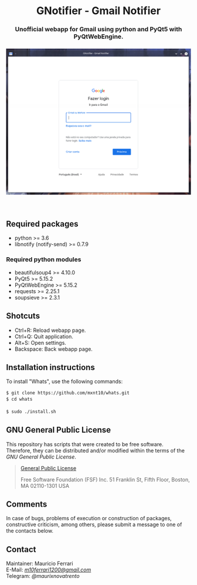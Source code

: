 <html>
    <body>
        <h1 align="center">
            GNotifier - Gmail Notifier
        </h1>
        <h3 align="center">
            Unofficial webapp for Gmail using python and PyQt5 with PyQtWebEngine.
        </h3>
        <h3 align="center">
            <a><img src="https://raw.githubusercontent.com/mxnt10/gnotifier/master/common/preview.png"></a>
        </h3><br/>
    </body>
</html>

## Required packages

- python >= 3.6
- libnotify (notify-send) >= 0.7.9

### Required python modules

- beautifulsoup4 >= 4.10.0
- PyQt5 >= 5.15.2
- PyQtWebEngine >= 5.15.2
- requests >= 2.25.1
- soupsieve >= 2.3.1

## Shotcuts

- Ctrl+R: Reload webapp page.
- Ctrl+Q: Quit application.
- Alt+S: Open settings.
- Backspace: Back webapp page.

## Installation instructions

To install "Whats", use the following commands:
```sh
$ git clone https://github.com/mxnt10/whats.git
$ cd whats

$ sudo ./install.sh
```

## GNU General Public License

This repository has scripts that were created to be free software.<br/>
Therefore, they can be distributed and/or modified within the terms of the *GNU General Public License*.

>[General Public License](https://pt.wikipedia.org/wiki/GNU_General_Public_License)
>
>Free Software Foundation (FSF) Inc. 51 Franklin St, Fifth Floor, Boston, MA 02110-1301 USA

## Comments

In case of bugs, problems of execution or construction of packages, constructive criticism, among others,
please submit a message to one of the contacts below.

## Contact

Maintainer: Mauricio Ferrari<br/>
E-Mail: *m10ferrari1200@gmail.com*<br/>
Telegram: *@maurixnovatrento*<br/>
